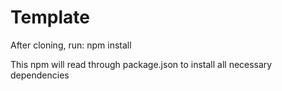 # Template

After cloning, run: npm install 

This npm will read through package.json to install all necessary dependencies 
